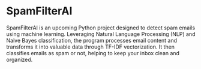 # SpamFilterAI
SpamFilterAI is an upcoming Python project designed to detect spam emails using machine learning. Leveraging Natural Language Processing (NLP) and Naive Bayes classification, the program processes email content and transforms it into valuable data through TF-IDF vectorization. It then classifies emails as spam or not, helping to keep your inbox clean and organized.
